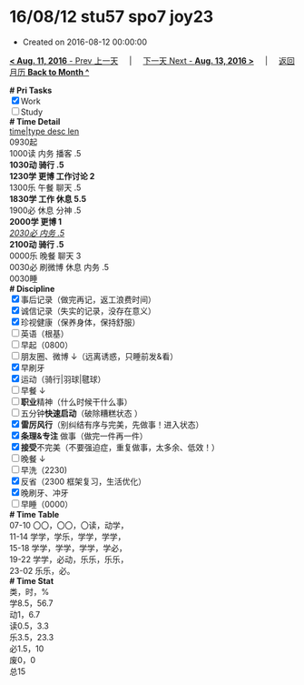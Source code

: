 # 16/08/12 stu57 spo7 joy23

- Created on 2016-08-12 00:00:00

[**< Aug. 11, 2016** - Prev 上一天](/lifelogs/2016/08/d11.md) &nbsp; &nbsp; | &nbsp; &nbsp; [下一天 Next - **Aug. 13, 2016 >**](/lifelogs/2016/08/d13.md) &nbsp; &nbsp; |  &nbsp; &nbsp; [返回月历 **Back to Month ^**](/lifelogs/2016/08/index.md)
<br/><div><b># Pri Tasks</b></div><div><input checked="true" type="checkbox"/>Work</div><div><input type="checkbox"/>Study</div><div><b># Time Detail</b></div><div><u>time|type desc len</u></div><div>0930起</div><div>1000读 内务 播客 .5</div><div><b>1030动 骑行 .5</b></div><div><b>1230学 更博 工作讨论 2</b></div><div>1300乐 午餐 聊天 .5</div><div><b>1830学 工作 休息 5.5</b></div><div>1900必 休息 分神 .5</div><div><b>2000学 更博 1</b></div><div><u><i>2030必 内务 .5</i></u></div><div><b>2100动 骑行 .5</b></div><div>0000乐 晚餐 聊天 3</div><div>0030必 刷微博 休息 内务 .5</div><div>0030睡</div><div><b># Discipline</b></div><div><input checked="true" type="checkbox"/>事后记录（做完再记，返工浪费时间）</div><div><input checked="true" type="checkbox"/>诚信记录（失实的记录，没存在意义）</div><div><input checked="true" type="checkbox"/>珍视健康（保养身体，保持舒服）</div><div><input type="checkbox"/>英语（根基）</div><div><input type="checkbox"/>早起（0800）</div><div><input type="checkbox"/>朋友圈、微博 ↓（远离诱惑，只睡前发&amp;看）</div><div><input checked="true" type="checkbox"/>早刷牙</div><div><input checked="true" type="checkbox"/>运动（骑行|羽球|毽球）</div><div><input type="checkbox"/>早餐 ↓</div><div><input type="checkbox"/><b>职业</b>精神（什么时候干什么事）</div><div><input type="checkbox"/>五分钟<b>快速启动</b>（破除糟糕状态 ）</div><div><input checked="true" type="checkbox"/><b>雷厉风行</b>（别纠结有序与完美，先做事！进入状态）</div><div><input checked="true" type="checkbox"/><b>条理&amp;专注</b> 做事（做完一件再一件）</div><div><input checked="true" type="checkbox"/><b>接受</b>不完美（不要强迫症，重复做事，太多余、低效！）</div><div><input type="checkbox"/>晚餐 ↓</div><div><input type="checkbox"/>早洗（2230)</div><div><input checked="true" type="checkbox"/>反省（2300 框架复习，生活优化）</div><div><input checked="true" type="checkbox"/>晚刷牙、冲牙</div><div><input type="checkbox"/>早睡（0000）</div><div><b># Time Table</b></div><div>07-10 〇〇，〇〇，〇读，动学，</div><div>11-14 学学，学乐，学学，学学，</div><div>15-18 学学，学学，学学，学必，</div><div>19-22 学学，必动，乐乐，乐乐，</div><div>23-02 乐乐，必。</div><div><b># Time Stat</b></div><div>类，时，%</div><div>学8.5，56.7</div><div>动1，6.7</div><div>读0.5，3.3</div><div>乐3.5，23.3</div><div>必1.5，10</div><div>废0，0</div><div>总15</div>
